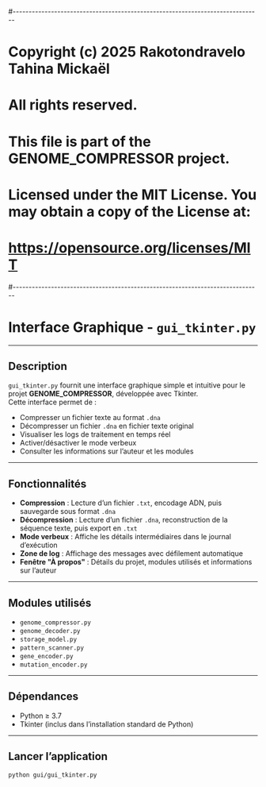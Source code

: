 #------------------------------------------------------------------------------

# Copyright (c) 2025 Rakotondravelo Tahina Mickaël
# All rights reserved.
#
# This file is part of the GENOME_COMPRESSOR project.
#
# Licensed under the MIT License. You may obtain a copy of the License at:
# https://opensource.org/licenses/MIT
#------------------------------------------------------------------------------

# Interface Graphique - `gui_tkinter.py`

---

## Description

`gui_tkinter.py` fournit une interface graphique simple et intuitive pour le projet **GENOME_COMPRESSOR**, développée avec Tkinter.  
Cette interface permet de :

- Compresser un fichier texte au format `.dna`  
- Décompresser un fichier `.dna` en fichier texte original  
- Visualiser les logs de traitement en temps réel  
- Activer/désactiver le mode verbeux  
- Consulter les informations sur l’auteur et les modules  

---

## Fonctionnalités

- **Compression** : Lecture d’un fichier `.txt`, encodage ADN, puis sauvegarde sous format `.dna`  
- **Décompression** : Lecture d’un fichier `.dna`, reconstruction de la séquence texte, puis export en `.txt`  
- **Mode verbeux** : Affiche les détails intermédiaires dans le journal d’exécution  
- **Zone de log** : Affichage des messages avec défilement automatique  
- **Fenêtre "À propos"** : Détails du projet, modules utilisés et informations sur l’auteur  

---

## Modules utilisés

- `genome_compressor.py`  
- `genome_decoder.py`  
- `storage_model.py`  
- `pattern_scanner.py`  
- `gene_encoder.py`  
- `mutation_encoder.py`  

---

## Dépendances

- Python ≥ 3.7  
- Tkinter (inclus dans l’installation standard de Python)

---

## Lancer l’application

```bash
python gui/gui_tkinter.py
